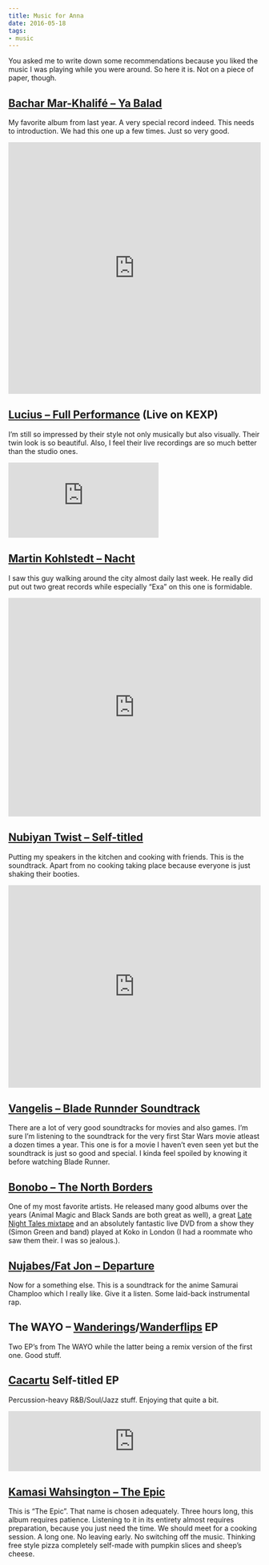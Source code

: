 ```yaml
---
title: Music for Anna
date: 2016-05-18
tags:
- music
---
```

You asked me to write down some recommendations because you liked the music I was playing while you were around. So here it is. Not on a piece of paper, though.

<!--more-->

## [Bachar Mar-Khalifé – Ya Balad](https://infine-rec.bandcamp.com/album/ya-balad-lp-cd)

My favorite album from last year. A very special record indeed. This needs to introduction. We had this one up a few times. Just so very good.

<p>
  <iframe style="border: 0; width: 100%; height: 502px;" src="https://bandcamp.com/EmbeddedPlayer/album=2077067746/size=large/bgcol=ffffff/artwork=small/linkcol=0687f5/transparent=true/" seamless>
    <a href="https://bachar-mar-khalife.bandcamp.com/album/ya-balad">Ya Balad by Bachar Mar-Khalifé</a>
  </iframe>
</p>

## [Lucius – Full Performance](https://www.youtube.com/watch?v=kKH0-dV4n9k) (Live on KEXP)

I’m still so impressed by their style not only musically but also visually. Their twin look is so beautiful. Also, I feel their live recordings are so much better than the studio ones.

<div class="embedded-media">
  <iframe src="https://www.youtube-nocookie.com/embed/kKH0-dV4n9k?rel=0" frameborder="0" allowfullscreen></iframe>
</div>

## [Martin Kohlstedt – Nacht](https://martinkohlstedt.bandcamp.com/album/nacht)

I saw this guy walking around the city almost daily last week. He really did put out two great records while especially “Exa” on this one is formidable.

<p>
  <iframe style="border: 0; width: 100%; height: 436px;" src="https://bandcamp.com/EmbeddedPlayer/album=927255120/size=large/bgcol=ffffff/artwork=small/transparent=true/" seamless>
    <a href="https://martinkohlstedt.bandcamp.com/album/nacht">Nacht by Martin Kohlstedt</a>
  </iframe>
</p>

## [Nubiyan Twist – Self-titled](https://wormfoodrecords.bandcamp.com/album/nubiyan-twist-wf103)

Putting my speakers in the kitchen and cooking with friends. This is the soundtrack. Apart from no cooking taking place because everyone is just shaking their booties.

<p>
  <iframe style="border: 0; width: 100%; height: 404px;" src="https://bandcamp.com/EmbeddedPlayer/album=677147577/size=large/bgcol=ffffff/artwork=small/transparent=true/" seamless>
    <a href="https://nubiyantwist.bandcamp.com/album/nubiyan-twist-wf103">Nubiyan Twist (WF103) by Nubiyan Twist</a>
  </iframe>
</p>

## [Vangelis – Blade Runnder Soundtrack](https://www.youtube.com/watch?v=EV95Yu6gZSY&list=PL3ABE2FBA2900C03E)

There are a lot of very good soundtracks for movies and also games. I’m sure I’m listening to the soundtrack for the very first Star Wars movie atleast a dozen times a year. This one is for a movie I haven’t even seen yet but the soundtrack is just so good and special. I kinda feel spoiled by knowing it before watching Blade Runner.

## [Bonobo – The North Borders](https://www.youtube.com/watch?v=r-s3h4nDbH4)

One of my most favorite artists. He released many good albums over the years (Animal Magic and Black Sands are both great as well), a great [Late Night Tales mixtape](https://latenighttales.bandcamp.com/album/late-night-tales-bonobo) and an absolutely fantastic live DVD from a show they (Simon Green and band) played at Koko in London (I had a roommate who saw them their. I was so jealous.).

## [Nujabes/Fat Jon – Departure](https://www.youtube.com/watch?v=c3fZ8LXNs_E)

Now for a something else. This is a soundtrack for the anime Samurai Champloo which I really like. Give it a listen. Some laid-back instrumental rap.

## The WAYO – [Wanderings](https://thewayo.bandcamp.com/album/wanderings-ep)/<wbr>[Wanderflips](https://thewayo.bandcamp.com/album/wanderflips-ep) EP

Two EP’s from The WAYO while the latter being a remix version of the first one. Good stuff.

## [Cacartu](https://cacartu.bandcamp.com/album/cacartu) Self-titled EP

Percussion-heavy R&B/Soul/Jazz stuff. Enjoying that quite a bit.

<p>
  <iframe style="border: 0; width: 100%; height: 120px;" src="https://bandcamp.com/EmbeddedPlayer/album=2065623174/size=large/bgcol=ffffff/tracklist=false/artwork=small/transparent=true/" seamless>
    <a href="https://cacartu.bandcamp.com/album/cacartu">Cacartu by Cacartu</a>
  </iframe>
</p>

## [Kamasi Wahsington – The Epic](https://soundcloud.com/brainfeeder/kamasi-washington-miss-understanding)

This is “The Epic”. That name is chosen adequately. Three hours long, this album requires patience. Listening to it in its entirety almost requires preparation, because you just need the time. We should meet for a cooking session. A long one. No leaving early. No switching off the music. Thinking free style pizza completely self-made with pumpkin slices and sheep’s cheese.
